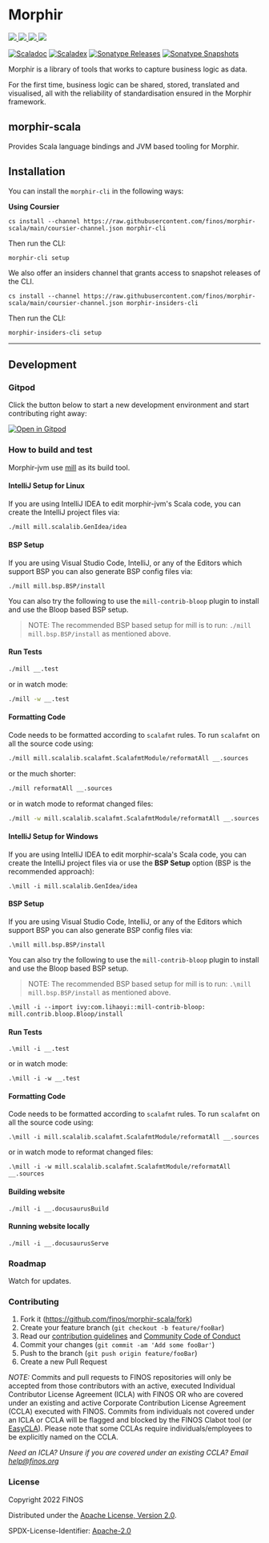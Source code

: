 # Morphir 

<a href="https://finosfoundation.atlassian.net/wiki/display/FINOS/Incubating">
    <img src="https://cdn.jsdelivr.net/gh/finos/contrib-toolbox@master/images/badge-incubating.svg" />
</a>
<a href="https://github.com/finos/morphir-scala/actions">
    <img src="https://github.com/finos/morphir-scala/workflows/CI/badge.svg" />
</a>

<a href="https://finos-lf.slack.com/messages/morphir/">
    <img src="https://img.shields.io/badge/slack-@finos/morphir-green.svg?logo=slack" />
</a>
<a href="https://gitpod.io/#https://github.com/finos/morphir-scala">
    <img src="https://img.shields.io/badge/Gitpod-ready--to--code-blue?logo=gitpod" />
</a>

[![Scaladoc](https://img.shields.io/badge/Scaladoc-latest-blue)](https://javadoc.io/doc/org.finos.morphir/morphir-runtime_3/latest/index.html) [![Scaladex](https://img.shields.io/maven-central/v/org.finos.morphir/morphir-runtime_3?style=flat-square&label=Scaladex)]("https://index.scala-lang.org/finos/morphir-scala") [![Sonatype Releases](https://img.shields.io/nexus/r/https/oss.sonatype.org/org.finos.morphir/morphir_3.svg?label=Sonatype%20Release)](https://oss.sonatype.org/content/repositories/releases/org/finos/morphir/morphir_3/) [![Sonatype Snapshots](https://img.shields.io/nexus/s/https/oss.sonatype.org/org.finos.morphir/morphir_3.svg?label=Sonatype%20Snapshot)](https://oss.sonatype.org/content/repositories/snapshots/org/finos/morphir/morphir_3/)


Morphir is a library of tools that works to capture business logic as data.

For the first time, business logic can be shared, stored, translated and visualised, all with the reliability of standardisation ensured in the Morphir framework.

## morphir-scala

Provides Scala language bindings and JVM based tooling for Morphir.

## Installation

You can install the `morphir-cli` in the following ways:

**Using Coursier**

```
cs install --channel https://raw.githubusercontent.com/finos/morphir-scala/main/coursier-channel.json morphir-cli
```

Then run the CLI:

```
morphir-cli setup
```

We also offer an insiders channel that grants access to snapshot releases of the CLI.

```
cs install --channel https://raw.githubusercontent.com/finos/morphir-scala/main/coursier-channel.json morphir-insiders-cli
```

Then run the CLI:

```
morphir-insiders-cli setup
```

---
## Development

### Gitpod

Click the button below to start a new development environment and start contributing right away:


[![Open in Gitpod](https://gitpod.io/button/open-in-gitpod.svg)](https://gitpod.io/#https://github.com/finos/morphir-scala)

### How to build and test

Morphir-jvm use [mill](https://com-lihaoyi.github.io/mill) as its build tool.

#### IntelliJ Setup for Linux

If you are using IntelliJ IDEA to edit morphir-jvm's Scala code, you can create the
IntelliJ project files via:

````bash
./mill mill.scalalib.GenIdea/idea
````

#### BSP Setup

If you are using Visual Studio Code, IntelliJ, or any of the Editors which support BSP you can also generate BSP config files via:

```
./mill mill.bsp.BSP/install
```

You can also try the following to use the `mill-contrib-bloop` plugin to install and use the Bloop based BSP setup.

> NOTE: The recommended BSP based setup for mill is to run: `./mill mill.bsp.BSP/install` as mentioned above.





#### Run Tests

```bash
./mill __.test
```

or in watch mode:

```bash
./mill -w __.test
```

#### Formatting Code

Code needs to be formatted according to `scalafmt` rules. To run `scalafmt` on all the source code using:

```bash
./mill mill.scalalib.scalafmt.ScalafmtModule/reformatAll __.sources
```

or the much shorter:

```bash
./mill reformatAll __.sources
```



or in watch mode to reformat changed files:

```bash
./mill -w mill.scalalib.scalafmt.ScalafmtModule/reformatAll __.sources
```

#### IntelliJ Setup for Windows

If you are using IntelliJ IDEA to edit morphir-scala's Scala code, you can create the
IntelliJ project files via or use the **BSP Setup** option (BSP is the recommended approach):

```
.\mill -i mill.scalalib.GenIdea/idea
```

#### BSP Setup

If you are using Visual Studio Code, IntelliJ, or any of the Editors which support BSP you can also generate BSP config files via:

```
.\mill mill.bsp.BSP/install
```

You can also try the following to use the `mill-contrib-bloop` plugin to install and use the Bloop based BSP setup.

> NOTE: The recommended BSP based setup for mill is to run: `.\mill mill.bsp.BSP/install` as mentioned above.

```
.\mill -i --import ivy:com.lihaoyi::mill-contrib-bloop:  mill.contrib.bloop.Bloop/install
```

#### Run Tests

```
.\mill -i __.test
```

or in watch mode:

```
.\mill -i -w __.test
```

#### Formatting Code

Code needs to be formatted according to `scalafmt` rules. To run `scalafmt` on all the source code using:

```
.\mill -i mill.scalalib.scalafmt.ScalafmtModule/reformatAll __.sources
```

or in watch mode to reformat changed files:

```
.\mill -i -w mill.scalalib.scalafmt.ScalafmtModule/reformatAll __.sources
```

#### Building website

```
./mill -i __.docusaurusBuild
```

#### Running website locally
```
./mill -i __.docusaurusServe 
```


### Roadmap

Watch for updates.


### Contributing

1. Fork it (<https://github.com/finos/morphir-scala/fork>)
2. Create your feature branch (`git checkout -b feature/fooBar`)
3. Read our [contribution guidelines](.github/CONTRIBUTING.md) and [Community Code of Conduct](https://www.finos.org/code-of-conduct)
4. Commit your changes (`git commit -am 'Add some fooBar'`)
5. Push to the branch (`git push origin feature/fooBar`)
6. Create a new Pull Request

_NOTE:_ Commits and pull requests to FINOS repositories will only be accepted from those contributors with an active, executed Individual Contributor License Agreement (ICLA) with FINOS OR who are covered under an existing and active Corporate Contribution License Agreement (CCLA) executed with FINOS. Commits from individuals not covered under an ICLA or CCLA will be flagged and blocked by the FINOS Clabot tool (or [EasyCLA](https://github.com/finos/community/blob/master/governance/Software-Projects/EasyCLA.md)). Please note that some CCLAs require individuals/employees to be explicitly named on the CCLA.

*Need an ICLA? Unsure if you are covered under an existing CCLA? Email [help@finos.org](mailto:help@finos.org)*


### License

Copyright 2022 FINOS

Distributed under the [Apache License, Version 2.0](http://www.apache.org/licenses/LICENSE-2.0).

SPDX-License-Identifier: [Apache-2.0](https://spdx.org/licenses/Apache-2.0)

[Link-Slack]: https://finos-lf.slack.com/messages/morphir/
[Link-SonatypeReleases]: https://oss.sonatype.org/content/repositories/releases/org/finos/morphir/morphir-runtime_3/ "Sonatype Releases"
[Link-SonatypeSnapshots]: https://oss.sonatype.org/content/repositories/snapshots/org/finos/morphir/morphir-runtime_3/ "Sonatype Snapshots"

[Badge-CI]: https://github.com/finos/morphir-scala/workflows/CI/badge.svg
[Badge-Slack]: https://img.shields.io/badge/slack-@finos/morphir-green.svg?logo=slack
[Badge-SonatypeReleases]: https://img.shields.io/nexus/r/https/oss.sonatype.org/org.finos.morphir/morphir-runtime_3.svg "Sonatype Releases"
[Badge-SonatypeSnapshots]: https://img.shields.io/nexus/s/https/oss.sonatype.org/org.finos.morphir/morphir-runtime_3.svg "Sonatype Snapshots"
[Badge-Stage]: https://cdn.jsdelivr.net/gh/finos/contrib-toolbox@master/images/badge-incubating.svg
[Badge-Stage-Page]: https://finosfoundation.atlassian.net/wiki/display/FINOS/Incubating

